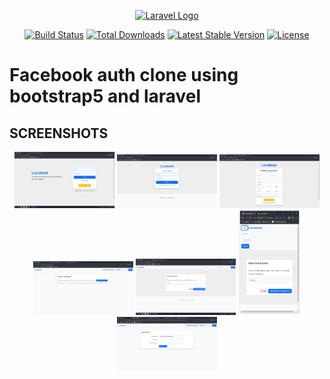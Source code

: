 <p align="center"><a href="https://laravel.com" target="_blank"><img src="https://raw.githubusercontent.com/laravel/art/master/logo-lockup/5%20SVG/2%20CMYK/1%20Full%20Color/laravel-logolockup-cmyk-red.svg" width="400" alt="Laravel Logo"></a></p>

<p align="center">
<a href="https://travis-ci.org/laravel/framework"><img src="https://travis-ci.org/laravel/framework.svg" alt="Build Status"></a>
<a href="https://packagist.org/packages/laravel/framework"><img src="https://img.shields.io/packagist/dt/laravel/framework" alt="Total Downloads"></a>
<a href="https://packagist.org/packages/laravel/framework"><img src="https://img.shields.io/packagist/v/laravel/framework" alt="Latest Stable Version"></a>
<a href="https://packagist.org/packages/laravel/framework"><img src="https://img.shields.io/packagist/l/laravel/framework" alt="License"></a>
</p>


# Facebook auth clone using bootstrap5 and laravel

## SCREENSHOTS

<p align="center">
    <img src="screenshots/Screenshot-0.png" alt="index" width=160/>
    <img src="screenshots/Screenshot-1.png" alt="login" width=160/>
    <img src="screenshots/Screenshot-2.png" alt="register" width=160/>
    <img src="screenshots/Screenshot-3.png" alt="verify" width=160/>
    <img src="screenshots/Screenshot-4.png" alt="reset-email" width=160/>
    <img src="screenshots/Screenshot-5.png" alt="reset-email-mobile" width=100/>
    <img src="screenshots/Screenshot-6.png" alt="update-password" width=160/>
</p>
